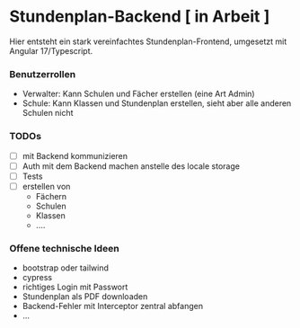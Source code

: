 # Stundenplan-Backend [ in Arbeit ]
Hier entsteht ein stark vereinfachtes Stundenplan-Frontend, umgesetzt mit Angular 17/Typescript.

### Benutzerrollen

- Verwalter: Kann Schulen und Fächer erstellen (eine Art Admin)
- Schule: Kann Klassen und Stundenplan erstellen, sieht aber alle anderen Schulen nicht

### TODOs

- [ ] mit Backend kommunizieren
- [ ] Auth mit dem Backend machen anstelle des locale storage
- [ ] Tests
- [ ] erstellen von
    - Fächern
    - Schulen
    - Klassen
    - ....
### Offene technische Ideen
- bootstrap oder tailwind
- cypress
- richtiges Login mit Passwort
- Stundenplan als PDF downloaden
- Backend-Fehler mit Interceptor zentral abfangen
- ...